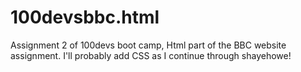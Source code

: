 # 100devsbbc.html
Assignment 2 of 100devs boot camp, Html part of the BBC website assignment. I'll probably add CSS as I continue through shayehowe!
